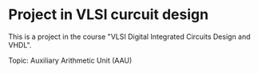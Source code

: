 # Project in VLSI curcuit design

This is a project in the course "VLSI Digital Integrated Circuits Design and VHDL".

Topic: Auxiliary Arithmetic Unit (AAU)